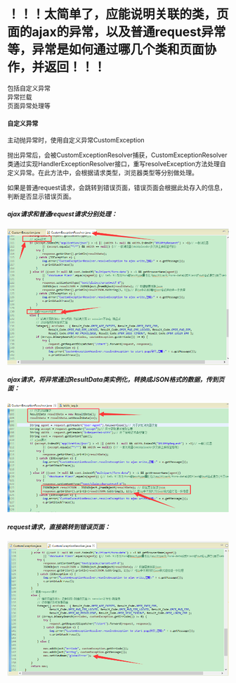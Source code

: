 # ！！！太简单了，应能说明关联的类，页面的ajax的异常，以及普通request异常等，异常是如何通过哪几个类和页面协作，并返回！！！

包括自定义异常  
异常拦载  
页面异常处理等

#### 自定义异常

主动抛异常时，使用自定义异常CustomException

抛出异常后，会被CustomExceptionResolver捕获，CustomExceptionResolver类通过实现HandlerExceptionResolver接口，重写resolveException方法处理自定义异常。在此方法中，会根据请求类型，浏览器类型等分别做处理。

如果是普通request请求，会跳转到错误页面，错误页面会根据此处存入的信息，判断是否显示错误页面。

##### ajax请求和普通request请求分别处理：

![](/assets/CustomException1.png)

##### ajax请求，将异常通过ResultData类实例化，转换成JSON格式的数据，传到页面：

![](/assets/CustomException3.png)

##### request请求，直接跳转到错误页面：

![](/assets/CustomException2.png)

